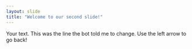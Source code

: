 ```yaml
---
layout: slide
title: "Welcome to our second slide!"
---
```

Your text. This was the line the bot told me to change.
Use the left arrow to go back!
